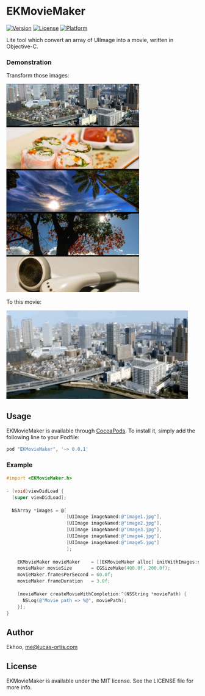 # EKMovieMaker

[![Version](https://img.shields.io/cocoapods/v/EKMovieMaker.svg?style=flat)](http://cocoapods.org/pods/EKMovieMaker)
[![License](https://img.shields.io/cocoapods/l/EKMovieMaker.svg?style=flat)](http://cocoapods.org/pods/EKMovieMaker)
[![Platform](https://img.shields.io/cocoapods/p/EKMovieMaker.svg?style=flat)](http://cocoapods.org/pods/EKMovieMaker)

Lite tool which convert an array of UIImage into a movie, written in Objective-C.

### Demonstration

Transform those images:

![EKMovieMakerImage](https://github.com/Ekhoo/EKMovieMaker/blob/master/Example/Assets/Images.png)


To this movie:


![EKMovieMaker](https://github.com/Ekhoo/EKMovieMaker/blob/master/Example/Assets/Movie.gif)

## Usage

EKMovieMaker is available through [CocoaPods](http://cocoapods.org). To install
it, simply add the following line to your Podfile:

```ruby
pod "EKMovieMaker", '~> 0.0.1'
```

### Example

``` objective-c
#import <EKMovieMaker.h>

- (void)viewDidLoad {
  [super viewDidLoad];
  
  NSArray *images = @[
                      [UIImage imageNamed:@"image1.jpg"],
                      [UIImage imageNamed:@"image2.jpg"],
                      [UIImage imageNamed:@"image3.jpg"],
                      [UIImage imageNamed:@"image4.jpg"],
                      [UIImage imageNamed:@"image5.jpg"]
                      ];
                      
    EKMovieMaker movieMaker    = [[EKMovieMaker alloc] initWithImages:self.images];
    movieMaker.movieSize       = CGSizeMake(400.0f, 200.0f);
    movieMaker.framesPerSecond = 60.0f;
    movieMaker.frameDuration   = 3.0f;
    
    [movieMaker createMovieWithCompletion:^(NSString *moviePath) {
      NSLog(@"Movie path => %@", moviePath);
    }];
}
```

## Author

Ekhoo, me@lucas-ortis.com

## License

EKMovieMaker is available under the MIT license. See the LICENSE file for more info.

